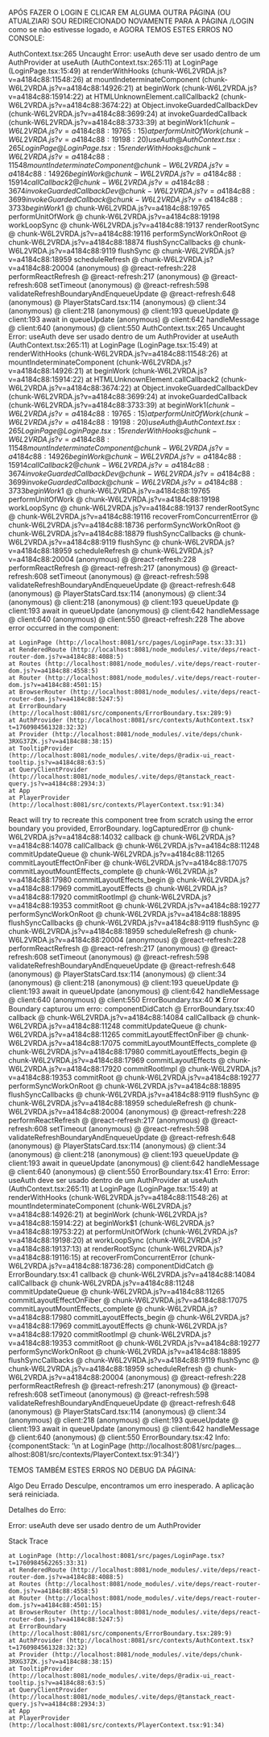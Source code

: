 APÓS FAZER O LOGIN E CLICAR EM ALGUMA OUTRA PÁGINA (OU ATUALZIAR) SOU REDIRECIONADO NOVAMENTE PARA A PÁGINA /LOGIN como se não estivesse logado, e AGORA TEMOS ESTES ERROS NO CONSOLE:

AuthContext.tsx:265 Uncaught Error: useAuth deve ser usado dentro de um AuthProvider
    at useAuth (AuthContext.tsx:265:11)
    at LoginPage (LoginPage.tsx:15:49)
    at renderWithHooks (chunk-W6L2VRDA.js?v=a4184c88:11548:26)
    at mountIndeterminateComponent (chunk-W6L2VRDA.js?v=a4184c88:14926:21)
    at beginWork (chunk-W6L2VRDA.js?v=a4184c88:15914:22)
    at HTMLUnknownElement.callCallback2 (chunk-W6L2VRDA.js?v=a4184c88:3674:22)
    at Object.invokeGuardedCallbackDev (chunk-W6L2VRDA.js?v=a4184c88:3699:24)
    at invokeGuardedCallback (chunk-W6L2VRDA.js?v=a4184c88:3733:39)
    at beginWork$1 (chunk-W6L2VRDA.js?v=a4184c88:19765:15)
    at performUnitOfWork (chunk-W6L2VRDA.js?v=a4184c88:19198:20)
useAuth @ AuthContext.tsx:265
LoginPage @ LoginPage.tsx:15
renderWithHooks @ chunk-W6L2VRDA.js?v=a4184c88:11548
mountIndeterminateComponent @ chunk-W6L2VRDA.js?v=a4184c88:14926
beginWork @ chunk-W6L2VRDA.js?v=a4184c88:15914
callCallback2 @ chunk-W6L2VRDA.js?v=a4184c88:3674
invokeGuardedCallbackDev @ chunk-W6L2VRDA.js?v=a4184c88:3699
invokeGuardedCallback @ chunk-W6L2VRDA.js?v=a4184c88:3733
beginWork$1 @ chunk-W6L2VRDA.js?v=a4184c88:19765
performUnitOfWork @ chunk-W6L2VRDA.js?v=a4184c88:19198
workLoopSync @ chunk-W6L2VRDA.js?v=a4184c88:19137
renderRootSync @ chunk-W6L2VRDA.js?v=a4184c88:19116
performSyncWorkOnRoot @ chunk-W6L2VRDA.js?v=a4184c88:18874
flushSyncCallbacks @ chunk-W6L2VRDA.js?v=a4184c88:9119
flushSync @ chunk-W6L2VRDA.js?v=a4184c88:18959
scheduleRefresh @ chunk-W6L2VRDA.js?v=a4184c88:20004
(anonymous) @ @react-refresh:228
performReactRefresh @ @react-refresh:217
(anonymous) @ @react-refresh:608
setTimeout
(anonymous) @ @react-refresh:598
validateRefreshBoundaryAndEnqueueUpdate @ @react-refresh:648
(anonymous) @ PlayerStatsCard.tsx:114
(anonymous) @ client:34
(anonymous) @ client:218
(anonymous) @ client:193
queueUpdate @ client:193
await in queueUpdate
(anonymous) @ client:642
handleMessage @ client:640
(anonymous) @ client:550
AuthContext.tsx:265 Uncaught Error: useAuth deve ser usado dentro de um AuthProvider
    at useAuth (AuthContext.tsx:265:11)
    at LoginPage (LoginPage.tsx:15:49)
    at renderWithHooks (chunk-W6L2VRDA.js?v=a4184c88:11548:26)
    at mountIndeterminateComponent (chunk-W6L2VRDA.js?v=a4184c88:14926:21)
    at beginWork (chunk-W6L2VRDA.js?v=a4184c88:15914:22)
    at HTMLUnknownElement.callCallback2 (chunk-W6L2VRDA.js?v=a4184c88:3674:22)
    at Object.invokeGuardedCallbackDev (chunk-W6L2VRDA.js?v=a4184c88:3699:24)
    at invokeGuardedCallback (chunk-W6L2VRDA.js?v=a4184c88:3733:39)
    at beginWork$1 (chunk-W6L2VRDA.js?v=a4184c88:19765:15)
    at performUnitOfWork (chunk-W6L2VRDA.js?v=a4184c88:19198:20)
useAuth @ AuthContext.tsx:265
LoginPage @ LoginPage.tsx:15
renderWithHooks @ chunk-W6L2VRDA.js?v=a4184c88:11548
mountIndeterminateComponent @ chunk-W6L2VRDA.js?v=a4184c88:14926
beginWork @ chunk-W6L2VRDA.js?v=a4184c88:15914
callCallback2 @ chunk-W6L2VRDA.js?v=a4184c88:3674
invokeGuardedCallbackDev @ chunk-W6L2VRDA.js?v=a4184c88:3699
invokeGuardedCallback @ chunk-W6L2VRDA.js?v=a4184c88:3733
beginWork$1 @ chunk-W6L2VRDA.js?v=a4184c88:19765
performUnitOfWork @ chunk-W6L2VRDA.js?v=a4184c88:19198
workLoopSync @ chunk-W6L2VRDA.js?v=a4184c88:19137
renderRootSync @ chunk-W6L2VRDA.js?v=a4184c88:19116
recoverFromConcurrentError @ chunk-W6L2VRDA.js?v=a4184c88:18736
performSyncWorkOnRoot @ chunk-W6L2VRDA.js?v=a4184c88:18879
flushSyncCallbacks @ chunk-W6L2VRDA.js?v=a4184c88:9119
flushSync @ chunk-W6L2VRDA.js?v=a4184c88:18959
scheduleRefresh @ chunk-W6L2VRDA.js?v=a4184c88:20004
(anonymous) @ @react-refresh:228
performReactRefresh @ @react-refresh:217
(anonymous) @ @react-refresh:608
setTimeout
(anonymous) @ @react-refresh:598
validateRefreshBoundaryAndEnqueueUpdate @ @react-refresh:648
(anonymous) @ PlayerStatsCard.tsx:114
(anonymous) @ client:34
(anonymous) @ client:218
(anonymous) @ client:193
queueUpdate @ client:193
await in queueUpdate
(anonymous) @ client:642
handleMessage @ client:640
(anonymous) @ client:550
@react-refresh:228 The above error occurred in the <LoginPage> component:

    at LoginPage (http://localhost:8081/src/pages/LoginPage.tsx:33:31)
    at RenderedRoute (http://localhost:8081/node_modules/.vite/deps/react-router-dom.js?v=a4184c88:4088:5)
    at Routes (http://localhost:8081/node_modules/.vite/deps/react-router-dom.js?v=a4184c88:4558:5)
    at Router (http://localhost:8081/node_modules/.vite/deps/react-router-dom.js?v=a4184c88:4501:15)
    at BrowserRouter (http://localhost:8081/node_modules/.vite/deps/react-router-dom.js?v=a4184c88:5247:5)
    at ErrorBoundary (http://localhost:8081/src/components/ErrorBoundary.tsx:289:9)
    at AuthProvider (http://localhost:8081/src/contexts/AuthContext.tsx?t=1760984561328:32:32)
    at Provider (http://localhost:8081/node_modules/.vite/deps/chunk-3RXG37ZK.js?v=a4184c88:38:15)
    at TooltipProvider (http://localhost:8081/node_modules/.vite/deps/@radix-ui_react-tooltip.js?v=a4184c88:63:5)
    at QueryClientProvider (http://localhost:8081/node_modules/.vite/deps/@tanstack_react-query.js?v=a4184c88:2934:3)
    at App
    at PlayerProvider (http://localhost:8081/src/contexts/PlayerContext.tsx:91:34)

React will try to recreate this component tree from scratch using the error boundary you provided, ErrorBoundary.
logCapturedError @ chunk-W6L2VRDA.js?v=a4184c88:14032
callback @ chunk-W6L2VRDA.js?v=a4184c88:14078
callCallback @ chunk-W6L2VRDA.js?v=a4184c88:11248
commitUpdateQueue @ chunk-W6L2VRDA.js?v=a4184c88:11265
commitLayoutEffectOnFiber @ chunk-W6L2VRDA.js?v=a4184c88:17075
commitLayoutMountEffects_complete @ chunk-W6L2VRDA.js?v=a4184c88:17980
commitLayoutEffects_begin @ chunk-W6L2VRDA.js?v=a4184c88:17969
commitLayoutEffects @ chunk-W6L2VRDA.js?v=a4184c88:17920
commitRootImpl @ chunk-W6L2VRDA.js?v=a4184c88:19353
commitRoot @ chunk-W6L2VRDA.js?v=a4184c88:19277
performSyncWorkOnRoot @ chunk-W6L2VRDA.js?v=a4184c88:18895
flushSyncCallbacks @ chunk-W6L2VRDA.js?v=a4184c88:9119
flushSync @ chunk-W6L2VRDA.js?v=a4184c88:18959
scheduleRefresh @ chunk-W6L2VRDA.js?v=a4184c88:20004
(anonymous) @ @react-refresh:228
performReactRefresh @ @react-refresh:217
(anonymous) @ @react-refresh:608
setTimeout
(anonymous) @ @react-refresh:598
validateRefreshBoundaryAndEnqueueUpdate @ @react-refresh:648
(anonymous) @ PlayerStatsCard.tsx:114
(anonymous) @ client:34
(anonymous) @ client:218
(anonymous) @ client:193
queueUpdate @ client:193
await in queueUpdate
(anonymous) @ client:642
handleMessage @ client:640
(anonymous) @ client:550
ErrorBoundary.tsx:40 ❌ Error Boundary capturou um erro:
componentDidCatch @ ErrorBoundary.tsx:40
callback @ chunk-W6L2VRDA.js?v=a4184c88:14084
callCallback @ chunk-W6L2VRDA.js?v=a4184c88:11248
commitUpdateQueue @ chunk-W6L2VRDA.js?v=a4184c88:11265
commitLayoutEffectOnFiber @ chunk-W6L2VRDA.js?v=a4184c88:17075
commitLayoutMountEffects_complete @ chunk-W6L2VRDA.js?v=a4184c88:17980
commitLayoutEffects_begin @ chunk-W6L2VRDA.js?v=a4184c88:17969
commitLayoutEffects @ chunk-W6L2VRDA.js?v=a4184c88:17920
commitRootImpl @ chunk-W6L2VRDA.js?v=a4184c88:19353
commitRoot @ chunk-W6L2VRDA.js?v=a4184c88:19277
performSyncWorkOnRoot @ chunk-W6L2VRDA.js?v=a4184c88:18895
flushSyncCallbacks @ chunk-W6L2VRDA.js?v=a4184c88:9119
flushSync @ chunk-W6L2VRDA.js?v=a4184c88:18959
scheduleRefresh @ chunk-W6L2VRDA.js?v=a4184c88:20004
(anonymous) @ @react-refresh:228
performReactRefresh @ @react-refresh:217
(anonymous) @ @react-refresh:608
setTimeout
(anonymous) @ @react-refresh:598
validateRefreshBoundaryAndEnqueueUpdate @ @react-refresh:648
(anonymous) @ PlayerStatsCard.tsx:114
(anonymous) @ client:34
(anonymous) @ client:218
(anonymous) @ client:193
queueUpdate @ client:193
await in queueUpdate
(anonymous) @ client:642
handleMessage @ client:640
(anonymous) @ client:550
ErrorBoundary.tsx:41    Erro: Error: useAuth deve ser usado dentro de um AuthProvider
    at useAuth (AuthContext.tsx:265:11)
    at LoginPage (LoginPage.tsx:15:49)
    at renderWithHooks (chunk-W6L2VRDA.js?v=a4184c88:11548:26)
    at mountIndeterminateComponent (chunk-W6L2VRDA.js?v=a4184c88:14926:21)
    at beginWork (chunk-W6L2VRDA.js?v=a4184c88:15914:22)
    at beginWork$1 (chunk-W6L2VRDA.js?v=a4184c88:19753:22)
    at performUnitOfWork (chunk-W6L2VRDA.js?v=a4184c88:19198:20)
    at workLoopSync (chunk-W6L2VRDA.js?v=a4184c88:19137:13)
    at renderRootSync (chunk-W6L2VRDA.js?v=a4184c88:19116:15)
    at recoverFromConcurrentError (chunk-W6L2VRDA.js?v=a4184c88:18736:28)
componentDidCatch @ ErrorBoundary.tsx:41
callback @ chunk-W6L2VRDA.js?v=a4184c88:14084
callCallback @ chunk-W6L2VRDA.js?v=a4184c88:11248
commitUpdateQueue @ chunk-W6L2VRDA.js?v=a4184c88:11265
commitLayoutEffectOnFiber @ chunk-W6L2VRDA.js?v=a4184c88:17075
commitLayoutMountEffects_complete @ chunk-W6L2VRDA.js?v=a4184c88:17980
commitLayoutEffects_begin @ chunk-W6L2VRDA.js?v=a4184c88:17969
commitLayoutEffects @ chunk-W6L2VRDA.js?v=a4184c88:17920
commitRootImpl @ chunk-W6L2VRDA.js?v=a4184c88:19353
commitRoot @ chunk-W6L2VRDA.js?v=a4184c88:19277
performSyncWorkOnRoot @ chunk-W6L2VRDA.js?v=a4184c88:18895
flushSyncCallbacks @ chunk-W6L2VRDA.js?v=a4184c88:9119
flushSync @ chunk-W6L2VRDA.js?v=a4184c88:18959
scheduleRefresh @ chunk-W6L2VRDA.js?v=a4184c88:20004
(anonymous) @ @react-refresh:228
performReactRefresh @ @react-refresh:217
(anonymous) @ @react-refresh:608
setTimeout
(anonymous) @ @react-refresh:598
validateRefreshBoundaryAndEnqueueUpdate @ @react-refresh:648
(anonymous) @ PlayerStatsCard.tsx:114
(anonymous) @ client:34
(anonymous) @ client:218
(anonymous) @ client:193
queueUpdate @ client:193
await in queueUpdate
(anonymous) @ client:642
handleMessage @ client:640
(anonymous) @ client:550
ErrorBoundary.tsx:42    Info: {componentStack: '\n    at LoginPage (http://localhost:8081/src/pages…alhost:8081/src/contexts/PlayerContext.tsx:91:34)'}

TEMOS TAMBÉM ESTES ERROS NO DEBUG DA PÁGINA:

Algo Deu Errado
Desculpe, encontramos um erro inesperado. A aplicação será reiniciada.

Detalhes do Erro:

Error: useAuth deve ser usado dentro de um AuthProvider

Stack Trace

    at LoginPage (http://localhost:8081/src/pages/LoginPage.tsx?t=1760984562265:33:31)
    at RenderedRoute (http://localhost:8081/node_modules/.vite/deps/react-router-dom.js?v=a4184c88:4088:5)
    at Routes (http://localhost:8081/node_modules/.vite/deps/react-router-dom.js?v=a4184c88:4558:5)
    at Router (http://localhost:8081/node_modules/.vite/deps/react-router-dom.js?v=a4184c88:4501:15)
    at BrowserRouter (http://localhost:8081/node_modules/.vite/deps/react-router-dom.js?v=a4184c88:5247:5)
    at ErrorBoundary (http://localhost:8081/src/components/ErrorBoundary.tsx:289:9)
    at AuthProvider (http://localhost:8081/src/contexts/AuthContext.tsx?t=1760984561328:32:32)
    at Provider (http://localhost:8081/node_modules/.vite/deps/chunk-3RXG37ZK.js?v=a4184c88:38:15)
    at TooltipProvider (http://localhost:8081/node_modules/.vite/deps/@radix-ui_react-tooltip.js?v=a4184c88:63:5)
    at QueryClientProvider (http://localhost:8081/node_modules/.vite/deps/@tanstack_react-query.js?v=a4184c88:2934:3)
    at App
    at PlayerProvider (http://localhost:8081/src/contexts/PlayerContext.tsx:91:34)